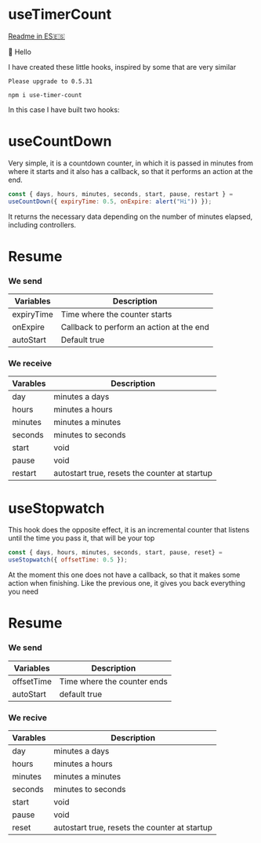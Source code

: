 # useTimerCount

[Readme in ES🇪🇸](https://github.com/adiezdev/use-timer-count/blob/main/README_es.md)


👋 Hello

I have created these little hooks, inspired by some that are very similar

```
Please upgrade to 0.5.31

npm i use-timer-count
```

In this case I have built two hooks:

# useCountDown

Very simple, it is a countdown counter, in which it is passed in minutes from where it starts and it also has a callback, so that it performs an action at the end.

```javascript
const { days, hours, minutes, seconds, start, pause, restart } = 
useCountDown({ expiryTime: 0.5, onExpire: alert("Hi")) });
```

It returns the necessary data depending on the number of minutes elapsed, including controllers.

# Resume
### We send

| Variables | Description |
| --- | --- |
| expiryTime | Time where the counter starts |
| onExpire | Callback to perform an action at the end |
| autoStart | Default true |

### We receive

| Varables | Description |
| --- | --- |
| day | minutes a days |
| hours | minutes a hours|
| minutes | minutes a minutes |
| seconds | minutes to seconds |
| start | void |
| pause | void |
| restart |autostart true, resets the counter at startup|

# useStopwatch

This hook does the opposite effect, it is an incremental counter that listens until the time you pass it, that will be your top

```javascript
const { days, hours, minutes, seconds, start, pause, reset} = 
useStopwatch({ offsetTime: 0.5 });
```

At the moment this one does not have a callback, so that it makes some action when finishing. Like the previous one, it gives you back everything you need

# Resume
### We send

| Variables | Description |
| --- | --- |
| offsetTime | Time where the counter ends |
| autoStart | default true |

### We recive

| Varables | Description |
| --- | --- |
| day | minutes a days |
| hours | minutes a hours|
| minutes | minutes a minutes |
| seconds | minutes to seconds |
| start | void |
| pause | void |
| reset |autostart true, resets the counter at startup |
